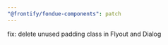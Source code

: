 ```yaml
---
"@frontify/fondue-components": patch
---
```


fix: delete unused padding class in Flyout and Dialog
